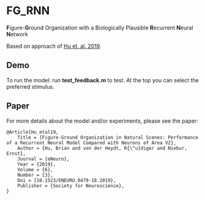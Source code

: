 # FG_RNN
**F**igure-**G**round Organization with a Biologically Plausible **R**ecurrent **N**eural **N**etwork

Based on approach of [Hu et. al. 2019](https://github.com/brianhhu/FG_RNN).

## Demo
To run the model:
run **test_feedback.m** to test. At the top you can select the preferred stimulus.

## Paper
For more details about the model and/or experiments, please see the paper:

    @Article{Hu_etal19,
        Title = {Figure-Ground Organization in Natural Scenes: Performance of a Recurrent Neural Model Compared with Neurons of Area V2},
	    Author = {Hu, Brian and von der Heydt, R{\"u}diger and Niebur, Ernst},
        Journal = {eNeuro},
        Year = {2019},
	    Volume = {6},
	    Number = {3},
	    Doi = {10.1523/ENEURO.0479-18.2019},
	    Publisher = {Society for Neuroscience},
    }
